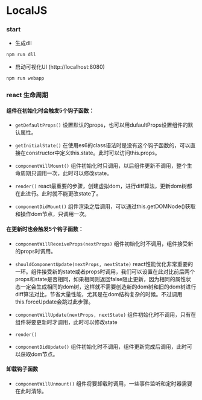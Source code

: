 # LocalJS

### start
* 生成dll
```sh
npm run dll
```

* 启动可视化UI (http://localhost:8080)
```sh
npm run webapp
```

### react 生命周期
#### 组件在初始化时会触发5个钩子函数：
* `getDefaultProps()`
设置默认的props，也可以用dufaultProps设置组件的默认属性。

* `getInitialState()`
在使用es6的class语法时是没有这个钩子函数的，可以直接在constructor中定义this.state。此时可以访问this.props。

* `componentWillMount()`
组件初始化时只调用，以后组件更新不调用，整个生命周期只调用一次，此时可以修改state。

* `render()`
react最重要的步骤，创建虚拟dom，进行diff算法，更新dom树都在此进行。此时就不能更改state了。

* `componentDidMount()`
组件渲染之后调用，可以通过this.getDOMNode()获取和操作dom节点，只调用一次。

#### 在更新时也会触发5个钩子函数：
* `componentWillReceiveProps(nextProps)`
组件初始化时不调用，组件接受新的props时调用。

* `shouldComponentUpdate(nextProps, nextState)`
react性能优化非常重要的一环。组件接受新的state或者props时调用，我们可以设置在此对比前后两个props和state是否相同，如果相同则返回false阻止更新，因为相同的属性状态一定会生成相同的dom树，这样就不需要创造新的dom树和旧的dom树进行diff算法对比，节省大量性能，尤其是在dom结构复杂的时候。不过调用this.forceUpdate会跳过此步骤。

* `componentWillUpdate(nextProps, nextState)`
组件初始化时不调用，只有在组件将要更新时才调用，此时可以修改state

* `render()`

* `componentDidUpdate()`
组件初始化时不调用，组件更新完成后调用，此时可以获取dom节点。

#### 卸载钩子函数
* `componentWillUnmount()`
组件将要卸载时调用，一些事件监听和定时器需要在此时清除。

